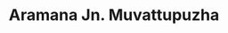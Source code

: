 ---
title: Aramana Jn. Muvattupuzha
url: /aramana-jn-muvattupuzha/
latitude: 9.982
longitude: 76.579
---